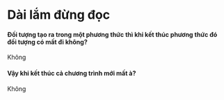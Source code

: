 # Dài lắm đừng đọc

#### Đối tượng tạo ra trong một phương thức thì khi kết thúc phương thức đó đối tượng có mất đi không?
Không

#### Vậy khi kết thúc cả chương trình mới mất à?
Không
